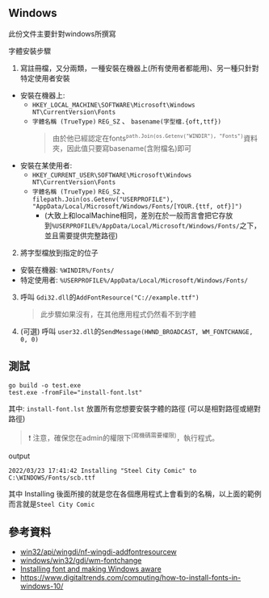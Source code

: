 ## Windows

此份文件主要針對windows所撰寫

字體安裝步驟

1. 寫註冊檔，又分兩類，一種安裝在機器上(所有使用者都能用)、另一種只針對特定使用者安裝
  - 安裝在機器上:
    - `HKEY_LOCAL_MACHINE\SOFTWARE\Microsoft\Windows NT\CurrentVersion\Fonts`
    - `字體名稱 (TrueType)`   `REG_SZ` 、 `basename(字型檔.{oft,ttf})`
        > 由於他已經認定在fonts<sup>`path.Join(os.Getenv("WINDIR"), "Fonts")`</sup>資料夾，因此值只要寫basename(含附檔名)即可
  - 安裝在某使用者:
    - `HKEY_CURRENT_USER\SOFTWARE\Microsoft\Windows NT\CurrentVersion\Fonts`
    - `字體名稱 (TrueType)`   `REG_SZ` 、 `filepath.Join(os.Getenv("USERPROFILE"), "AppData/Local/Microsoft/Windows/Fonts/[YOUR.{ttf, otf}]")`
      - (大致上和localMachine相同，差別在於一般而言會把它存放到`%USERPROFILE%/AppData/Local/Microsoft/Windows/Fonts/`之下，並且需要提供完整路徑)
2. 將字型檔放到指定的位子
  - 安裝在機器: `%WINDIR%/Fonts/`
  - 特定使用者: `%USERPROFILE%/AppData/Local/Microsoft/Windows/Fonts/`
3. 呼叫 `Gdi32.dll`的`AddFontResource("C://example.ttf")`
    > 此步驟如果沒有，在其他應用程式仍然看不到字體
5. (可選) 呼叫 `user32.dll`的`SendMessage(HWND_BROADCAST, WM_FONTCHANGE, 0, 0)`

## 測試

```
go build -o test.exe
test.exe -fromFile="install-font.lst"
```

其中: `install-font.lst` 放置所有您想要安裝字體的路徑 (可以是相對路徑或絕對路徑)

> ❗ 注意，確保您在admin的權限下<sup>(寫機碼需要權限)</sup>，執行程式。

output
```
2022/03/23 17:41:42 Installing "Steel City Comic" to C:\WINDOWS/Fonts/scb.ttf
```

其中 Installing 後面所接的就是您在各個應用程式上會看到的名稱，以上面的範例而言就是`Steel City Comic`

## 參考資料

- [win32/api/wingdi/nf-wingdi-addfontresourcew](https://docs.microsoft.com/en-us/windows/win32/api/wingdi/nf-wingdi-addfontresourcew)
- [windows/win32/gdi/wm-fontchange](https://docs.microsoft.com/en-us/windows/win32/gdi/wm-fontchange)
- [Installing font and making Windows aware](https://stackoverflow.com/a/59112398/9935654)
- https://www.digitaltrends.com/computing/how-to-install-fonts-in-windows-10/

